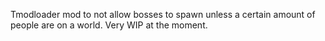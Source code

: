 Tmodloader mod to not allow bosses to spawn unless a certain amount of people are on a world. Very WIP at the moment.
